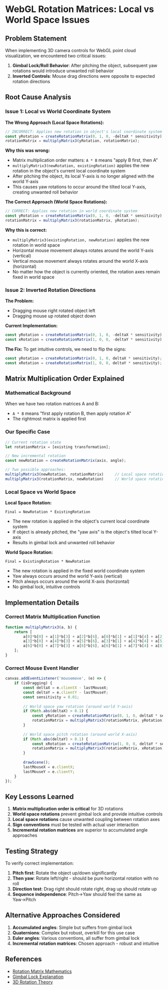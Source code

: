 # WebGL Rotation Matrices: Local vs World Space Issues

## Problem Statement

When implementing 3D camera controls for WebGL point cloud visualization, we encountered two critical issues:

1. **Gimbal Lock/Roll Behavior**: After pitching the object, subsequent yaw rotations would introduce unwanted roll behavior
2. **Inverted Controls**: Mouse drag directions were opposite to expected rotation directions

## Root Cause Analysis

### Issue 1: Local vs World Coordinate System

**The Wrong Approach (Local Space Rotations):**
```javascript
// INCORRECT: Applies new rotation in object's local coordinate system
const yRotation = createRotationMatrix(0, 1, 0, -deltaX * sensitivity);
rotationMatrix = multiplyMatrix3(yRotation, rotationMatrix);
```

**Why this was wrong:**
- Matrix multiplication order matters: `A * B` means "apply B first, then A"
- `multiplyMatrix3(newRotation, existingRotation)` applies the new rotation in the object's current local coordinate system
- After pitching the object, its local Y-axis is no longer aligned with the world Y-axis
- This causes yaw rotations to occur around the tilted local Y-axis, creating unwanted roll behavior

**The Correct Approach (World Space Rotations):**
```javascript
// CORRECT: Applies new rotation in world coordinate system
const yRotation = createRotationMatrix(0, 1, 0, -deltaX * sensitivity);
rotationMatrix = multiplyMatrix3(rotationMatrix, yRotation);
```

**Why this is correct:**
- `multiplyMatrix3(existingRotation, newRotation)` applies the new rotation in world space
- Horizontal mouse movement always rotates around the world Y-axis (vertical)
- Vertical mouse movement always rotates around the world X-axis (horizontal)
- No matter how the object is currently oriented, the rotation axes remain fixed in world space

### Issue 2: Inverted Rotation Directions

**The Problem:**
- Dragging mouse right rotated object left
- Dragging mouse up rotated object down

**Current Implementation:**
```javascript
const yRotation = createRotationMatrix(0, 1, 0, -deltaX * sensitivity);  // Negative deltaX
const xRotation = createRotationMatrix(1, 0, 0, -deltaY * sensitivity);  // Negative deltaY
```

**The Fix:**
To get intuitive controls, we need to flip the signs:
```javascript
const yRotation = createRotationMatrix(0, 1, 0, deltaX * sensitivity);   // Positive deltaX
const xRotation = createRotationMatrix(1, 0, 0, deltaY * sensitivity);   // Positive deltaY
```

## Matrix Multiplication Order Explained

### Mathematical Background
When we have two rotation matrices A and B:
- `A * B` means "first apply rotation B, then apply rotation A"
- The rightmost matrix is applied first

### Our Specific Case
```javascript
// Current rotation state
let rotationMatrix = [existing transformation];

// New incremental rotation
const newRotation = createRotationMatrix(axis, angle);

// Two possible approaches:
multiplyMatrix3(newRotation, rotationMatrix)     // Local space rotation
multiplyMatrix3(rotationMatrix, newRotation)     // World space rotation
```

### Local Space vs World Space

**Local Space Rotation:**
```
Final = NewRotation * ExistingRotation
```
- The new rotation is applied in the object's current local coordinate system
- If object is already pitched, the "yaw axis" is the object's tilted local Y-axis
- Results in gimbal lock and unwanted roll behavior

**World Space Rotation:**
```
Final = ExistingRotation * NewRotation  
```
- The new rotation is applied in the fixed world coordinate system
- Yaw always occurs around the world Y-axis (vertical)
- Pitch always occurs around the world X-axis (horizontal)
- No gimbal lock, intuitive controls

## Implementation Details

### Correct Matrix Multiplication Function
```javascript
function multiplyMatrix3(a, b) {
    return [
        a[0]*b[0] + a[1]*b[3] + a[2]*b[6], a[0]*b[1] + a[1]*b[4] + a[2]*b[7], a[0]*b[2] + a[1]*b[5] + a[2]*b[8],
        a[3]*b[0] + a[4]*b[3] + a[5]*b[6], a[3]*b[1] + a[4]*b[4] + a[5]*b[7], a[3]*b[2] + a[4]*b[5] + a[5]*b[8],
        a[6]*b[0] + a[7]*b[3] + a[8]*b[6], a[6]*b[1] + a[7]*b[4] + a[8]*b[7], a[6]*b[2] + a[7]*b[5] + a[8]*b[8]
    ];
}
```

### Correct Mouse Event Handler
```javascript
canvas.addEventListener('mousemove', (e) => {
    if (isDragging) {
        const deltaX = e.clientX - lastMouseX;
        const deltaY = e.clientY - lastMouseY;
        const sensitivity = 0.01;
        
        // World space yaw rotation (around world Y-axis)
        if (Math.abs(deltaX) > 0.1) {
            const yRotation = createRotationMatrix(0, 1, 0, deltaX * sensitivity);  // Fixed sign
            rotationMatrix = multiplyMatrix3(rotationMatrix, yRotation);  // World space
        }
        
        // World space pitch rotation (around world X-axis)
        if (Math.abs(deltaY) > 0.1) {
            const xRotation = createRotationMatrix(1, 0, 0, deltaY * sensitivity);  // Fixed sign
            rotationMatrix = multiplyMatrix3(rotationMatrix, xRotation);  // World space
        }
        
        drawScene();
        lastMouseX = e.clientX;
        lastMouseY = e.clientY;
    }
});
```

## Key Lessons Learned

1. **Matrix multiplication order is critical** for 3D rotations
2. **World space rotations** prevent gimbal lock and provide intuitive controls
3. **Local space rotations** cause unwanted coupling between rotation axes
4. **Sign conventions** must be tested with actual user interaction
5. **Incremental rotation matrices** are superior to accumulated angle approaches

## Testing Strategy

To verify correct implementation:
1. **Pitch first**: Rotate the object up/down significantly
2. **Then yaw**: Rotate left/right - should be pure horizontal rotation with no roll
3. **Direction test**: Drag right should rotate right, drag up should rotate up
4. **Sequence independence**: Pitch→Yaw should feel the same as Yaw→Pitch

## Alternative Approaches Considered

1. **Accumulated angles**: Simple but suffers from gimbal lock
2. **Quaternions**: Complex but robust, overkill for this use case
3. **Euler angles**: Various conventions, all suffer from gimbal lock
4. **Incremental rotation matrices**: Chosen approach - robust and intuitive

## References

- [Rotation Matrix Mathematics](https://en.wikipedia.org/wiki/Rotation_matrix)
- [Gimbal Lock Explanation](https://en.wikipedia.org/wiki/Gimbal_lock)
- [3D Rotation Theory](https://www.euclideanspace.com/maths/geometry/rotations/index.htm)